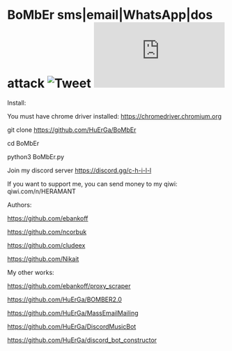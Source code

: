 # BoMbEr sms|email|WhatsApp|dos attack ![Tweet](https://img.shields.io/twitter/url/http/shields.io.svg?style=social) ![Star](https://ghbtns.com/github-btn.html?user=twbs&repo=bootstrap&type=star&count=true&size=large)


Install:

You must have chrome driver installed: https://chromedriver.chromium.org

git clone https://github.com/HuErGa/BoMbEr

cd BoMbEr

python3 BoMbEr.py

Join my discord server https://discord.gg/c-h-i-l-l

If you want to support me, you can send money to my qiwi: qiwi.com/n/HERAMANT

Authors:

https://github.com/ebankoff

https://github.com/ncorbuk

https://github.com/cludeex

https://github.com/Nikait

My other works:

https://github.com/ebankoff/proxy_scraper

https://github.com/HuErGa/BOMBER2.0

https://github.com/HuErGa/MassEmailMailing

https://github.com/HuErGa/DiscordMusicBot

https://github.com/HuErGa/discord_bot_constructor
